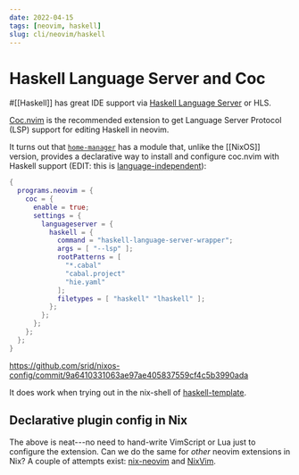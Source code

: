 ```yaml
---
date: 2022-04-15
tags: [neovim, haskell]
slug: cli/neovim/haskell
---
```


# Haskell Language Server and Coc

#[[Haskell]] has great IDE support via [Haskell Language Server](https://haskell-language-server.readthedocs.io/en/latest/features.html) or HLS.

[Coc.nvim](https://github.com/neoclide/coc.nvim) is the recommended extension to get Language Server Protocol (LSP) support for editing Haskell in neovim.

It turns out that [`home-manager`](https://github.com/nix-community/home-manager/blob/master/modules/programs/neovim.nix) has a module that, unlike the [[NixOS]] version, provides a declarative way to install and configure coc.nvim with Haskell support (EDIT: this is [language-independent](https://github.com/srid/nixos-config/commit/32c3a733e0768d75d6c7c294a9473305a5c5a928)):

```nix
{
  programs.neovim = {
    coc = {
      enable = true;
      settings = {
        languageserver = {
          haskell = {
            command = "haskell-language-server-wrapper";
            args = [ "--lsp" ];
            rootPatterns = [
              "*.cabal"
              "cabal.project"
              "hie.yaml"
            ];
            filetypes = [ "haskell" "lhaskell" ];
          };
        };
      };
    };
  };
}
```

https://github.com/srid/nixos-config/commit/9a6410331063ae97ae405837559cf4c5b3990ada

It does work when trying out in the nix-shell of [haskell-template](https://github.com/srid/haskell-template).

## Declarative plugin config in Nix

The above is neat---no need to hand-write VimScript or Lua just to configure the extension. Can we do the same for *other* neovim extensions in Nix? A couple of attempts exist: [nix-neovim](https://github.com/syberant/nix-neovim) and [NixVim](https://github.com/pta2002/nixvim).
